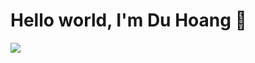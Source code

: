 <div>
<h1>Hello world, I'm Du Hoang 👋</h1>

<p>
<!-- <img src="https://github-readme-stats-git-addroleparam-duhoang.vercel.app/api?username=duhoang00&count_private=true&show_icons=true&theme=radical" height="200" />   -->

<img src="https://github-readme-stats-git-addroleparam-duhoang.vercel.app/api/top-langs/?username=duhoang00&langs_count=6&hide=html,css,c%23&layout=compact&theme=radical" /> </p>

